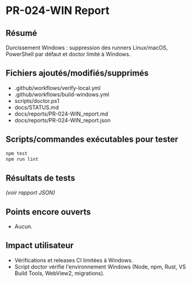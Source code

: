# PR-024-WIN Report

## Résumé
Durcissement Windows : suppression des runners Linux/macOS, PowerShell par défaut et doctor limité à Windows.

## Fichiers ajoutés/modifiés/supprimés
- .github/workflows/verify-local.yml
- .github/workflows/build-windows.yml
- scripts/doctor.ps1
- docs/STATUS.md
- docs/reports/PR-024-WIN_report.md
- docs/reports/PR-024-WIN_report.json

## Scripts/commandes exécutables pour tester
```bash
npm test
npm run lint
```

## Résultats de tests
*(voir rapport JSON)*

## Points encore ouverts
- Aucun.

## Impact utilisateur
- Vérifications et releases CI limitées à Windows.
- Script doctor vérifie l'environnement Windows (Node, npm, Rust, VS Build Tools, WebView2, migrations).
